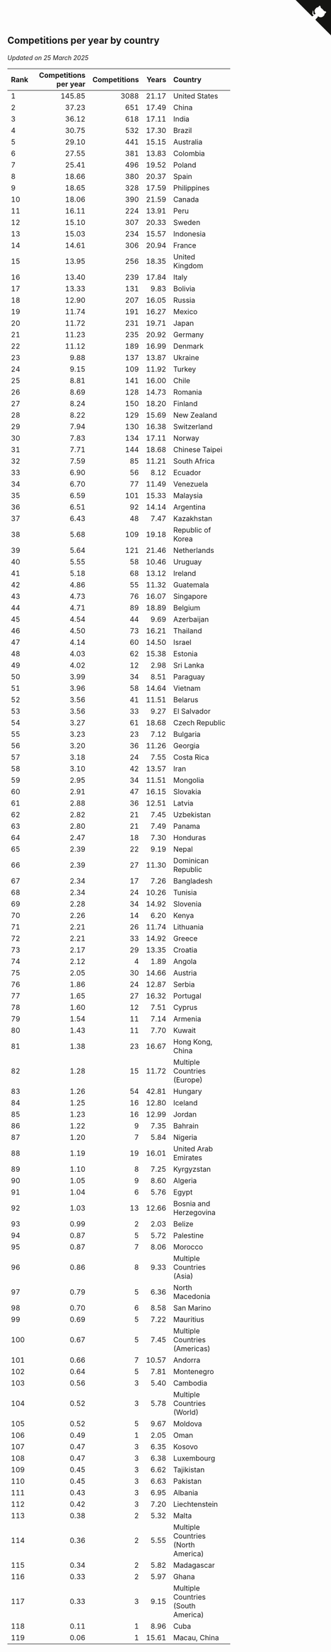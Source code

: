 ## Competitions per year by country

*Updated on 25 March 2025*

| Rank | Competitions per year | Competitions | Years | Country |
| :--- | ---: | ---: | ---: | :--- |
| 1 | 145.85 | 3088 | 21.17 | United States |
| 2 | 37.23 | 651 | 17.49 | China |
| 3 | 36.12 | 618 | 17.11 | India |
| 4 | 30.75 | 532 | 17.30 | Brazil |
| 5 | 29.10 | 441 | 15.15 | Australia |
| 6 | 27.55 | 381 | 13.83 | Colombia |
| 7 | 25.41 | 496 | 19.52 | Poland |
| 8 | 18.66 | 380 | 20.37 | Spain |
| 9 | 18.65 | 328 | 17.59 | Philippines |
| 10 | 18.06 | 390 | 21.59 | Canada |
| 11 | 16.11 | 224 | 13.91 | Peru |
| 12 | 15.10 | 307 | 20.33 | Sweden |
| 13 | 15.03 | 234 | 15.57 | Indonesia |
| 14 | 14.61 | 306 | 20.94 | France |
| 15 | 13.95 | 256 | 18.35 | United Kingdom |
| 16 | 13.40 | 239 | 17.84 | Italy |
| 17 | 13.33 | 131 | 9.83 | Bolivia |
| 18 | 12.90 | 207 | 16.05 | Russia |
| 19 | 11.74 | 191 | 16.27 | Mexico |
| 20 | 11.72 | 231 | 19.71 | Japan |
| 21 | 11.23 | 235 | 20.92 | Germany |
| 22 | 11.12 | 189 | 16.99 | Denmark |
| 23 | 9.88 | 137 | 13.87 | Ukraine |
| 24 | 9.15 | 109 | 11.92 | Turkey |
| 25 | 8.81 | 141 | 16.00 | Chile |
| 26 | 8.69 | 128 | 14.73 | Romania |
| 27 | 8.24 | 150 | 18.20 | Finland |
| 28 | 8.22 | 129 | 15.69 | New Zealand |
| 29 | 7.94 | 130 | 16.38 | Switzerland |
| 30 | 7.83 | 134 | 17.11 | Norway |
| 31 | 7.71 | 144 | 18.68 | Chinese Taipei |
| 32 | 7.59 | 85 | 11.21 | South Africa |
| 33 | 6.90 | 56 | 8.12 | Ecuador |
| 34 | 6.70 | 77 | 11.49 | Venezuela |
| 35 | 6.59 | 101 | 15.33 | Malaysia |
| 36 | 6.51 | 92 | 14.14 | Argentina |
| 37 | 6.43 | 48 | 7.47 | Kazakhstan |
| 38 | 5.68 | 109 | 19.18 | Republic of Korea |
| 39 | 5.64 | 121 | 21.46 | Netherlands |
| 40 | 5.55 | 58 | 10.46 | Uruguay |
| 41 | 5.18 | 68 | 13.12 | Ireland |
| 42 | 4.86 | 55 | 11.32 | Guatemala |
| 43 | 4.73 | 76 | 16.07 | Singapore |
| 44 | 4.71 | 89 | 18.89 | Belgium |
| 45 | 4.54 | 44 | 9.69 | Azerbaijan |
| 46 | 4.50 | 73 | 16.21 | Thailand |
| 47 | 4.14 | 60 | 14.50 | Israel |
| 48 | 4.03 | 62 | 15.38 | Estonia |
| 49 | 4.02 | 12 | 2.98 | Sri Lanka |
| 50 | 3.99 | 34 | 8.51 | Paraguay |
| 51 | 3.96 | 58 | 14.64 | Vietnam |
| 52 | 3.56 | 41 | 11.51 | Belarus |
| 53 | 3.56 | 33 | 9.27 | El Salvador |
| 54 | 3.27 | 61 | 18.68 | Czech Republic |
| 55 | 3.23 | 23 | 7.12 | Bulgaria |
| 56 | 3.20 | 36 | 11.26 | Georgia |
| 57 | 3.18 | 24 | 7.55 | Costa Rica |
| 58 | 3.10 | 42 | 13.57 | Iran |
| 59 | 2.95 | 34 | 11.51 | Mongolia |
| 60 | 2.91 | 47 | 16.15 | Slovakia |
| 61 | 2.88 | 36 | 12.51 | Latvia |
| 62 | 2.82 | 21 | 7.45 | Uzbekistan |
| 63 | 2.80 | 21 | 7.49 | Panama |
| 64 | 2.47 | 18 | 7.30 | Honduras |
| 65 | 2.39 | 22 | 9.19 | Nepal |
| 66 | 2.39 | 27 | 11.30 | Dominican Republic |
| 67 | 2.34 | 17 | 7.26 | Bangladesh |
| 68 | 2.34 | 24 | 10.26 | Tunisia |
| 69 | 2.28 | 34 | 14.92 | Slovenia |
| 70 | 2.26 | 14 | 6.20 | Kenya |
| 71 | 2.21 | 26 | 11.74 | Lithuania |
| 72 | 2.21 | 33 | 14.92 | Greece |
| 73 | 2.17 | 29 | 13.35 | Croatia |
| 74 | 2.12 | 4 | 1.89 | Angola |
| 75 | 2.05 | 30 | 14.66 | Austria |
| 76 | 1.86 | 24 | 12.87 | Serbia |
| 77 | 1.65 | 27 | 16.32 | Portugal |
| 78 | 1.60 | 12 | 7.51 | Cyprus |
| 79 | 1.54 | 11 | 7.14 | Armenia |
| 80 | 1.43 | 11 | 7.70 | Kuwait |
| 81 | 1.38 | 23 | 16.67 | Hong Kong, China |
| 82 | 1.28 | 15 | 11.72 | Multiple Countries (Europe) |
| 83 | 1.26 | 54 | 42.81 | Hungary |
| 84 | 1.25 | 16 | 12.80 | Iceland |
| 85 | 1.23 | 16 | 12.99 | Jordan |
| 86 | 1.22 | 9 | 7.35 | Bahrain |
| 87 | 1.20 | 7 | 5.84 | Nigeria |
| 88 | 1.19 | 19 | 16.01 | United Arab Emirates |
| 89 | 1.10 | 8 | 7.25 | Kyrgyzstan |
| 90 | 1.05 | 9 | 8.60 | Algeria |
| 91 | 1.04 | 6 | 5.76 | Egypt |
| 92 | 1.03 | 13 | 12.66 | Bosnia and Herzegovina |
| 93 | 0.99 | 2 | 2.03 | Belize |
| 94 | 0.87 | 5 | 5.72 | Palestine |
| 95 | 0.87 | 7 | 8.06 | Morocco |
| 96 | 0.86 | 8 | 9.33 | Multiple Countries (Asia) |
| 97 | 0.79 | 5 | 6.36 | North Macedonia |
| 98 | 0.70 | 6 | 8.58 | San Marino |
| 99 | 0.69 | 5 | 7.22 | Mauritius |
| 100 | 0.67 | 5 | 7.45 | Multiple Countries (Americas) |
| 101 | 0.66 | 7 | 10.57 | Andorra |
| 102 | 0.64 | 5 | 7.81 | Montenegro |
| 103 | 0.56 | 3 | 5.40 | Cambodia |
| 104 | 0.52 | 3 | 5.78 | Multiple Countries (World) |
| 105 | 0.52 | 5 | 9.67 | Moldova |
| 106 | 0.49 | 1 | 2.05 | Oman |
| 107 | 0.47 | 3 | 6.35 | Kosovo |
| 108 | 0.47 | 3 | 6.38 | Luxembourg |
| 109 | 0.45 | 3 | 6.62 | Tajikistan |
| 110 | 0.45 | 3 | 6.63 | Pakistan |
| 111 | 0.43 | 3 | 6.95 | Albania |
| 112 | 0.42 | 3 | 7.20 | Liechtenstein |
| 113 | 0.38 | 2 | 5.32 | Malta |
| 114 | 0.36 | 2 | 5.55 | Multiple Countries (North America) |
| 115 | 0.34 | 2 | 5.82 | Madagascar |
| 116 | 0.33 | 2 | 5.97 | Ghana |
| 117 | 0.33 | 3 | 9.15 | Multiple Countries (South America) |
| 118 | 0.11 | 1 | 8.96 | Cuba |
| 119 | 0.06 | 1 | 15.61 | Macau, China |


<a href="https://github.com/JustinTimeCuber/wca_statistics" class="github-corner" aria-label="View source on Github"><svg width="80" height="80" viewBox="0 0 250 250" style="fill:#151513; color:#fff; position: absolute; top: 0; border: 0; right: 0;" aria-hidden="true"><path d="M0,0 L115,115 L130,115 L142,142 L250,250 L250,0 Z"></path><path d="M128.3,109.0 C113.8,99.7 119.0,89.6 119.0,89.6 C122.0,82.7 120.5,78.6 120.5,78.6 C119.2,72.0 123.4,76.3 123.4,76.3 C127.3,80.9 125.5,87.3 125.5,87.3 C122.9,97.6 130.6,101.9 134.4,103.2" fill="currentColor" style="transform-origin: 130px 106px;" class="octo-arm"></path><path d="M115.0,115.0 C114.9,115.1 118.7,116.5 119.8,115.4 L133.7,101.6 C136.9,99.2 139.9,98.4 142.2,98.6 C133.8,88.0 127.5,74.4 143.8,58.0 C148.5,53.4 154.0,51.2 159.7,51.0 C160.3,49.4 163.2,43.6 171.4,40.1 C171.4,40.1 176.1,42.5 178.8,56.2 C183.1,58.6 187.2,61.8 190.9,65.4 C194.5,69.0 197.7,73.2 200.1,77.6 C213.8,80.2 216.3,84.9 216.3,84.9 C212.7,93.1 206.9,96.0 205.4,96.6 C205.1,102.4 203.0,107.8 198.3,112.5 C181.9,128.9 168.3,122.5 157.7,114.1 C157.9,116.9 156.7,120.9 152.7,124.9 L141.0,136.5 C139.8,137.7 141.6,141.9 141.8,141.8 Z" fill="currentColor" class="octo-body"></path></svg></a><style>.github-corner:hover .octo-arm{animation:octocat-wave 560ms ease-in-out}@keyframes octocat-wave{0%,100%{transform:rotate(0)}20%,60%{transform:rotate(-25deg)}40%,80%{transform:rotate(10deg)}}@media (max-width:500px){.github-corner:hover .octo-arm{animation:none}.github-corner .octo-arm{animation:octocat-wave 560ms ease-in-out}}</style>
